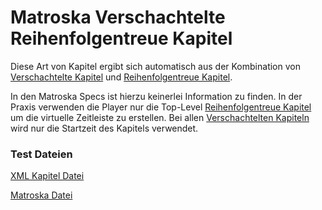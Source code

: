 # Matroska Verschachtelte Reihenfolgentreue Kapitel
Diese Art von Kapitel ergibt sich automatisch aus der Kombination von [Verschachtelte Kapitel](NestedChapters_ger.md) und [Reihenfolgentreue Kapitel](OrderedChapters_ger.md).

In den Matroska Specs ist hierzu keinerlei Information zu finden.
In der Praxis verwenden die Player nur die Top-Level [Reihenfolgentreue Kapitel](OrderedChapters_ger.md) um die virtuelle Zeitleiste zu erstellen. Bei allen [Verschachtelten Kapiteln](NestedChapters_ger.md) wird nur die Startzeit des Kapitels verwendet.



### Test Dateien
[XML Kapitel Datei](https://github.com/hubblec4/Matroska-Playback/blob/master/files/NestedChapters/NestedChapters.xml)

[Matroska Datei](https://github.com/hubblec4/Matroska-Playback/blob/master/files/NestedChapters/NestedChapters.mkv)